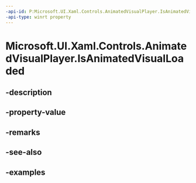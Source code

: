 ```yaml
---
-api-id: P:Microsoft.UI.Xaml.Controls.AnimatedVisualPlayer.IsAnimatedVisualLoaded
-api-type: winrt property
---
```


<!-- Property syntax.
public bool IsAnimatedVisualLoaded { get; }
-->

# Microsoft.UI.Xaml.Controls.AnimatedVisualPlayer.IsAnimatedVisualLoaded

## -description

## -property-value

## -remarks

## -see-also

## -examples

